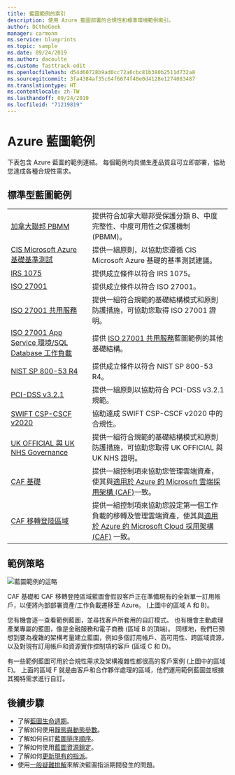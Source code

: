 ```yaml
---
title: 藍圖範例的索引
description: 使用 Azure 藍圖部署的合規性和標準環境範例索引。
author: DCtheGeek
manager: carmonm
ms.service: blueprints
ms.topic: sample
ms.date: 09/24/2019
ms.author: dacoulte
ms.custom: fasttrack-edit
ms.openlocfilehash: d54d60728b9ad0cc72a6cbc81b380b2511d732a8
ms.sourcegitcommit: 3fa4384af35c64f6674f40e0d4128e1274083487
ms.translationtype: HT
ms.contentlocale: zh-TW
ms.lasthandoff: 09/24/2019
ms.locfileid: "71219819"
---
```

# <a name="azure-blueprints-samples"></a>Azure 藍圖範例

下表包含 Azure 藍圖的範例連結。 每個範例均具備生產品質且可立即部署，協助您達成各種合規性需求。

## <a name="standards-based-blueprint-samples"></a>標準型藍圖範例

|  |  |
|---------|---------|
| [加拿大聯邦 PBMM](./canada-federal-pbmm/index.md) | 提供符合加拿大聯邦受保護分類 B、中度完整性、中度可用性之保護機制 (PBMM)。 |
| [CIS Microsoft Azure 基礎基準測試](./cis-azure-1.1.0/index.md)| 提供一組原則，以協助您遵循 CIS Microsoft Azure 基礎的基準測試建議。 |
| [IRS 1075](./irs-1075/index.md) | 提供成立條件以符合 IRS 1075。|
| [ISO 27001](./iso27001/index.md) | 提供成立條件以符合 ISO 27001。 |
| [ISO 27001 共用服務](./iso27001-shared/index.md) | 提供一組符合規範的基礎結構模式和原則防護措施，可協助您取得 ISO 27001 證明。 |
| [ISO 27001 App Service 環境/SQL Database 工作負載](./iso27001-ase-sql-workload/index.md) | 提供 [ISO 27001 共用服務](./iso27001-shared/index.md)藍圖範例的其他基礎結構。 |
| [NIST SP 800-53 R4](./nist-sp-800-53-rev4/index.md) | 提供成立條件以符合 NIST SP 800-53 R4。 |
| [PCI-DSS v3.2.1](./pci-dss-3.2.1/index.md) | 提供一組原則以協助符合 PCI-DSS v3.2.1 規範。 |
| [SWIFT CSP-CSCF v2020](./swift-2020/index.md) | 協助達成 SWIFT CSP-CSCF v2020 中的合規性。 |
| [UK OFFICIAL 與 UK NHS Governance](./ukofficial/index.md) | 提供一組符合規範的基礎結構模式和原則防護措施，可協助您取得 UK OFFICIAL 與 UK NHS 證明。 |
| [CAF 基礎](./caf-foundation/index.md) | 提供一組控制項來協助您管理雲端資產，使其與[適用於 Azure 的 Microsoft 雲端採用架構 (CAF)](/azure/architecture/cloud-adoption/governance/journeys/index)一致。 |
| [CAF 移轉登陸區域](./caf-migrate-landing-zone/index.md) | 提供一組控制項來協助您設定第一個工作負載的移轉及管理雲端資產，使其與[適用於 Azure 的 Microsoft Cloud 採用架構 (CAF)](/azure/architecture/cloud-adoption/migrate/index) 一致。 |

## <a name="samples-strategy"></a>範例策略

![藍圖範例的這略](../media/blueprint-samples-strategy.png)

CAF 基礎和 CAF 移轉登陸區域藍圖會假設客戶正在準備現有的全新單一訂用帳戶，以便將內部部署資產/工作負載遷移至 Azure。
(上圖中的區域 A 和 B)。  

您有機會逐一查看範例藍圖，並尋找客戶所套用的自訂模式。 也有機會主動處理產業專屬的藍圖，像是金融服務和電子商務 (區域 B 的頂端)。 同樣地，我們已預想到要為複雜的架構考量建立藍圖，例如多個訂用帳戶、高可用性、跨區域資源，以及對現有訂用帳戶和資源實作控制項的客戶 (區域 C 和 D)。

有一些範例藍圖可用於合規性需求及架構複雜性都很高的客戶案例 (上圖中的區域 E)。 上面的區域 F 就是由客戶和合作夥伴處理的區域，他們運用範例藍圖並根據其獨特需求進行自訂。

## <a name="next-steps"></a>後續步驟

- 了解[藍圖生命週期](../concepts/lifecycle.md)。
- 了解如何使用[靜態與動態參數](../concepts/parameters.md)。
- 了解如何自訂[藍圖排序順序](../concepts/sequencing-order.md)。
- 了解如何使用[藍圖資源鎖定](../concepts/resource-locking.md)。
- 了解如何[更新現有的指派](../how-to/update-existing-assignments.md)。
- 使用[一般疑難排解](../troubleshoot/general.md)來解決藍圖指派期間發生的問題。